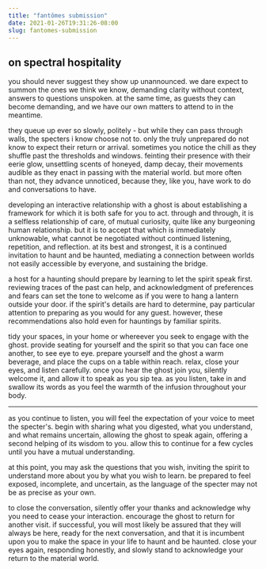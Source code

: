 ```yaml
---
title: "fantômes submission"
date: 2021-01-26T19:31:26-08:00
slug: fantomes-submission
---
```


## on spectral hospitality

you should never suggest they show up unannounced. we dare expect to summon the ones we think we know, demanding clarity without context, answers to questions unspoken. at the same time, as guests they can become demanding, and we have our own matters to attend to in the meantime.

they queue up ever so slowly, politely - but while they can pass through walls, the specters i know choose not to. only the truly unprepared do not know to expect their return or arrival. sometimes you notice the chill as they shuffle past the thresholds and windows. feinting their presence with their eerie glow, unsettling scents of honeyed, damp decay, their movements audible as they enact in passing with the material world. but more often than not, they advance unnoticed, because they, like you, have work to do and conversations to have.

developing an interactive relationship with a ghost is about establishing a framework for which it is both safe for you to act. through and through, it is a selfless relationship of care, of mutual curiosity, quite like any burgeoning human relationship. but it is to accept that which is immediately unknowable, what cannot be negotiated without continued listening, repetition, and reflection. at its best and strongest, it is a continued invitation to haunt and be haunted, mediating a connection between worlds not easily accessible by everyone, and sustaining the bridge.

a host for a haunting should prepare by learning to let the spirit speak first. reviewing traces of the past can help, and acknowledgment of preferences and fears can set the tone to welcome as if you were to hang a lantern outside your door. if the spirit's details are hard to determine, pay particular attention to preparing as you would for any guest. however, these recommendations also hold even for hauntings by familiar spirits.

tidy your spaces, in your home or whereever you seek to engage with the ghost. provide seating for yourself and the spirit so that you can face one another, to see eye to eye. prepare yourself and the ghost a warm beverage, and place the cups on a table within reach. relax, close your eyes, and listen carefully. once you hear the ghost join you, silently welcome it, and allow it to speak as you sip tea. as you listen, take in and swallow its words as you feel the warmth of the infusion throughout your body.

* * *

as you continue to listen, you will feel the expectation of your voice to meet the specter's. begin with sharing what you digested, what you understand, and what remains uncertain, allowing the ghost to speak again, offering a second helping of its wisdom to you. allow this to continue for a few cycles until you have a mutual understanding.

at this point, you may ask the questions that you wish, inviting the spirit to understand more about you by what you wish to learn. be prepared to feel exposed, incomplete, and uncertain, as the language of the specter may not be as precise as your own.

to close the conversation, silently offer your thanks and acknowledge why you need to cease your interaction. encourage the ghost to return for another visit. if successful, you will most likely be assured that they will always be here, ready for the next conversation, and that it is incumbent upon you to make the space in your life to haunt and be haunted. close your eyes again, responding honestly, and slowly stand to acknowledge your return to the material world.
